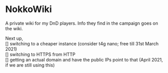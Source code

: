 # NokkoWiki
A private wiki for my DnD players. Info they find in the campaign goes on the wiki.

Next up,  
[] switching to a cheaper instance (consider t4g nano; free till 31st March 2021)  
[] switching to HTTPS from HTTP  
[] getting an actual domain and have the public IPs point to that (April 2021, if we are still using this)  
